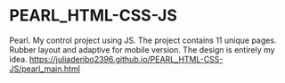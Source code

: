 # PEARL_HTML-CSS-JS
Pearl. My control project using JS. The project contains 11 unique pages. Rubber layout and adaptive for mobile version. The design is entirely my idea. 
https://juliaderibo2396.github.io/PEARL_HTML-CSS-JS/pearl_main.html
